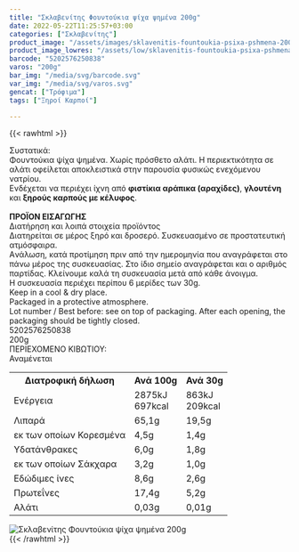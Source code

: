 ```yaml
---
title: "Σκλαβενίτης Φουντούκια ψίχα ψημένα 200g"
date: 2022-05-22T11:25:57+03:00
categories: ["Σκλαβενίτης"]
product_image: "/assets/images/sklavenitis-fountoukia-psixa-pshmena-200g.jpg"
product_image_lowres: "/assets/low/sklavenitis-fountoukia-psixa-pshmena-200g.jpg"
barcode: "5202576250838"
varos: "200g"
bar_img: "/media/svg/barcode.svg"
var_img: "/media/svg/varos.svg"
gencat: ["Τρόφιμα"]
tags: ["Ξηροί Καρποί"]

---
```

{{< rawhtml >}}

<div class="sload505"><div class="product"><div id="sistatika">Συστατικά:</div><div class="alltext">Φουντούκια ψίχα ψημένα. Χωρίς πρόσθετο αλάτι. Η περιεκτικότητα σε αλάτι οφείλεται αποκλειστικά στην παρουσία φυσικώς ενεχόμενου νατρίου.<br>Ενδέχεται να περιέχει ίχνη από <b>φιστίκια αράπικα (αραχίδες)</b>, <b>γλουτένη</b> και <b>ξηρούς καρπούς με κέλυφος</b>.<br><br><b>ΠΡΟΪΟΝ ΕΙΣΑΓΩΓΗΣ</b></div><div id="loipa">Διατήρηση και λοιπά στοιχεία προϊόντος</div><div class="alltext">Διατηρείται σε μέρος ξηρό και δροσερό. Συσκευασμένο σε προστατευτική ατμόσφαιρα.<br>Aνάλωση, κατά προτίμηση πριν από την ημερομηνία που αναγράφεται στο πάνω μέρος της συσκευασίας. Στο ίδιο σημείο αναγράφεται και ο αριθμός παρτίδας. Κλείνουμε καλά τη συσκευασία μετά από κάθε άνοιγμα.<br>Η συσκευασία περιέχει περίπου 6 μερίδες των 30g.<br>Keep in a cool &amp; dry place.<br>Packaged in a protective atmosphere.<br>Lot number / Βest before: see on top of packaging. After each opening, the packaging should be tightly closed.</div><div id="barcode"><div id="barimage1"></div><span id="bartext">5202576250838</span></div><div id="varos"><div id="varosimage1"></div><span id="varostext">200g</span></div><div id="kivotio">ΠΕΡΙΕΧΟΜΕΝΟ ΚΙΒΩΤΙΟΥ:<br>Αναμένεται</div><div class="tabout"><table id="diatable"><tbody><tr><th>Διατροφική δήλωση</th><th>Ανά 100g</th><th>Ανά 30g</th></tr><tr><td class="texr2">Ενέργεια</td><td class="texr">2875kJ<br>697kcal</td><td class="texr">863kJ<br>209kcal</td></tr><tr><td class="texr2">Λιπαρά</td><td class="texr">65,1g</td><td class="texr">19,5g</td></tr><tr><td class="gray">εκ των οποίων Κορεσµένα</td><td class="gray2">4,5g</td><td class="gray2">1,4g</td></tr><tr><td class="texr2">Yδατάνθρακες</td><td class="texr">6,0g</td><td class="texr">1,8g</td></tr><tr><td class="gray">εκ των οποίων Σάκχαρα</td><td class="gray2">3,2g</td><td class="gray2">1,0g</td></tr><tr><td class="texr2">Eδώδιμες ίνες</td><td class="texr">8,6g</td><td class="texr">2,6g</td></tr><tr><td class="texr2">Πρωτεΐνες</td><td class="texr">17,4g</td><td class="texr">5,2g</td></tr><tr><td class="texr2">Αλάτι</td><td class="texr">0,03g</td><td class="texr">0,01g</td></tr></tbody></table></div><div class="keno"></div><div class="pimg"><img alt="Σκλαβενίτης Φουντούκια ψίχα ψημένα 200g" title="Σκλαβενίτης Φουντούκια ψίχα ψημένα 200g" src="/assets/images/sklavenitis-fountoukia-psixa-pshmena-200g.jpg"></div></div></div>
{{< /rawhtml >}}


